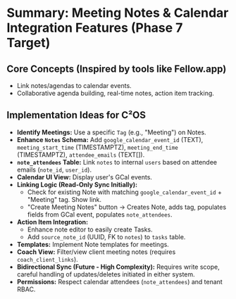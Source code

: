 # Summary: Meeting Notes & Calendar Integration Features (Phase 7 Target)

## Core Concepts (Inspired by tools like Fellow.app)
*   Link notes/agendas to calendar events.
*   Collaborative agenda building, real-time notes, action item tracking.

## Implementation Ideas for C²OS
*   **Identify Meetings:** Use a specific `Tag` (e.g., "Meeting") on Notes.
*   **Enhance `Notes` Schema:** Add `google_calendar_event_id` (TEXT), `meeting_start_time` (TIMESTAMPTZ), `meeting_end_time` (TIMESTAMPTZ), `attendee_emails` (TEXT[]).
*   **`note_attendees` Table:** Link `notes` to internal `users` based on attendee emails (`note_id`, `user_id`).
*   **Calendar UI View:** Display user's GCal events.
*   **Linking Logic (Read-Only Sync Initially):**
    *   Check for existing Note with matching `google_calendar_event_id` + "Meeting" tag. Show link.
    *   "Create Meeting Notes" button -> Creates Note, adds tag, populates fields from GCal event, populates `note_attendees`.
*   **Action Item Integration:**
    *   Enhance note editor to easily create Tasks.
    *   Add `source_note_id` (UUID, FK to `notes`) to `tasks` table.
*   **Templates:** Implement Note templates for meetings.
*   **Coach View:** Filter/view client meeting notes (requires `coach_client_links`).
*   **Bidirectional Sync (Future - High Complexity):** Requires write scope, careful handling of updates/deletes initiated in either system.
*   **Permissions:** Respect calendar attendees (`note_attendees`) and tenant RBAC. 